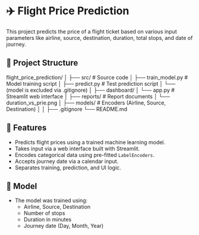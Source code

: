 # ✈️ Flight Price Prediction

This project predicts the price of a flight ticket based on various input parameters like airline, source, destination, duration, total stops, and date of journey.

## 📁 Project Structure

flight_price_prediction/
│
├── src/ # Source code
│ ├── train_model.py # Model training script
│ ├── predict.py # Test prediction script
│ └── (model is excluded via .gitignore)
│
├── dashboard/
│ └── app.py # Streamlit web interface
│
├── reports/ # Report documents
│ └── duration_vs_prie.png
│
├── models/ # Encoders (Airline, Source, Destination)
│ 
│
├── .gitignore
└── README.md




## 🚀 Features

- Predicts flight prices using a trained machine learning model.
- Takes input via a web interface built with Streamlit.
- Encodes categorical data using pre-fitted `LabelEncoders`.
- Accepts journey date via a calendar input.
- Separates training, prediction, and UI logic.

## 🧠 Model

- The model was trained using:
  - Airline, Source, Destination
  - Number of stops
  - Duration in minutes
  - Journey date (Day, Month, Year)
